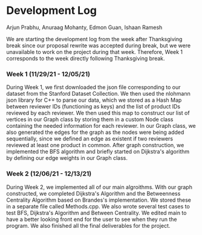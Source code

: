 # Development Log
Arjun Prabhu, Anuraag Mohanty, Edmon Guan, Ishaan Ramesh

We are starting the development log from the week after Thanksgiving break since our proposal rewrite was accepted during break, but we were unavailable to work on the project during that week. Therefore, Week 1 corresponds to the week directly following Thanksgiving break.
### Week 1 (11/29/21 - 12/05/21)
During Week 1, we first downloaded the json file corresponding to our dataset from the Stanford Dataset Collection. We then used the nlohmann json library for C++ to parse our data, which we stored as a Hash Map between reviewer IDs (functioning as keys) and the list of product IDs reviewed by each reviewer. We then used this map to construct our list of vertices in our Graph class by storing them in a custom Node class containing the needed information for each reviewer. In our Graph class, we also generated the edges for the graph as the nodes were being added sequentially, since we defined an edge as existent if two reviewers reviewed at least one product in common. After graph construction, we implemented the BFS algorithm and briefly started on Dijkstra's algorithm by defining our edge weights in our Graph class.
### Week 2 (12/06/21 - 12/13/21)
During Week 2, we implemented all of our main algroithms. With our graph constructed, we completed Dijkstra's Algorithm and the Betweenness Centrality Algorithm based on Brandes's implementation. We stored these in a separate file called Methods.cpp. We also wrote several test cases to test BFS, Dijkstra's Algorithm and Between Centrality. We edited main to have a better looking front end for the user to see when they run the program. We also finished all the final deliverables for the project. 



